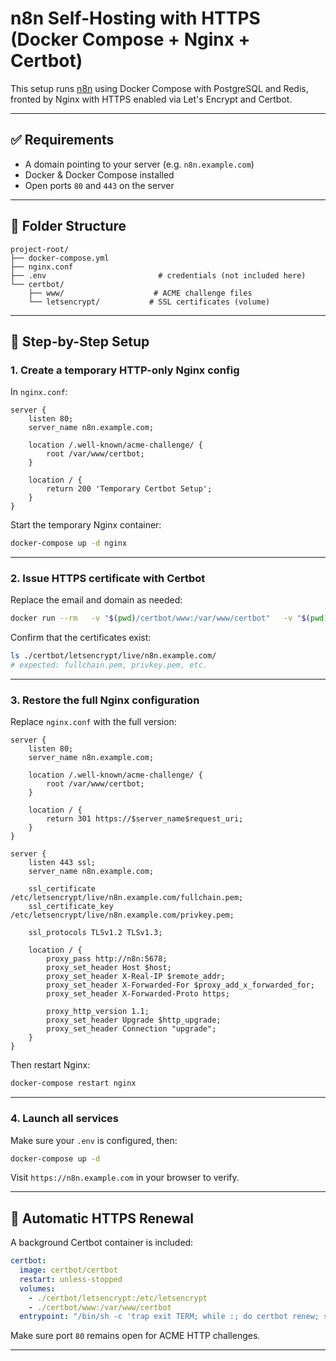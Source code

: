 # n8n Self-Hosting with HTTPS (Docker Compose + Nginx + Certbot)

This setup runs [n8n](https://n8n.io/) using Docker Compose with PostgreSQL and Redis, fronted by Nginx with HTTPS enabled via Let's Encrypt and Certbot.

---

## ✅ Requirements

- A domain pointing to your server (e.g. `n8n.example.com`)
- Docker & Docker Compose installed
- Open ports `80` and `443` on the server

---

## 📁 Folder Structure

```
project-root/
├── docker-compose.yml
├── nginx.conf
├── .env                         # credentials (not included here)
└── certbot/
    ├── www/                    # ACME challenge files
    └── letsencrypt/           # SSL certificates (volume)
```

---

## 🚀 Step-by-Step Setup

### 1. Create a temporary HTTP-only Nginx config

In `nginx.conf`:

```nginx
server {
    listen 80;
    server_name n8n.example.com;

    location /.well-known/acme-challenge/ {
        root /var/www/certbot;
    }

    location / {
        return 200 'Temporary Certbot Setup';
    }
}
```

Start the temporary Nginx container:

```bash
docker-compose up -d nginx
```

---

### 2. Issue HTTPS certificate with Certbot

Replace the email and domain as needed:

```bash
docker run --rm   -v "$(pwd)/certbot/www:/var/www/certbot"   -v "$(pwd)/certbot/letsencrypt:/etc/letsencrypt"   certbot/certbot   certonly --webroot   --webroot-path=/var/www/certbot   --email you@example.com   --agree-tos   --no-eff-email   -d n8n.example.com
```

Confirm that the certificates exist:

```bash
ls ./certbot/letsencrypt/live/n8n.example.com/
# expected: fullchain.pem, privkey.pem, etc.
```

---

### 3. Restore the full Nginx configuration

Replace `nginx.conf` with the full version:

```nginx
server {
    listen 80;
    server_name n8n.example.com;

    location /.well-known/acme-challenge/ {
        root /var/www/certbot;
    }

    location / {
        return 301 https://$server_name$request_uri;
    }
}

server {
    listen 443 ssl;
    server_name n8n.example.com;

    ssl_certificate /etc/letsencrypt/live/n8n.example.com/fullchain.pem;
    ssl_certificate_key /etc/letsencrypt/live/n8n.example.com/privkey.pem;

    ssl_protocols TLSv1.2 TLSv1.3;

    location / {
        proxy_pass http://n8n:5678;
        proxy_set_header Host $host;
        proxy_set_header X-Real-IP $remote_addr;
        proxy_set_header X-Forwarded-For $proxy_add_x_forwarded_for;
        proxy_set_header X-Forwarded-Proto https;

        proxy_http_version 1.1;
        proxy_set_header Upgrade $http_upgrade;
        proxy_set_header Connection "upgrade";
    }
}
```

Then restart Nginx:

```bash
docker-compose restart nginx
```

---

### 4. Launch all services

Make sure your `.env` is configured, then:

```bash
docker-compose up -d
```

Visit `https://n8n.example.com` in your browser to verify.

---

## 🔁 Automatic HTTPS Renewal

A background Certbot container is included:

```yaml
certbot:
  image: certbot/certbot
  restart: unless-stopped
  volumes:
    - ./certbot/letsencrypt:/etc/letsencrypt
    - ./certbot/www:/var/www/certbot
  entrypoint: "/bin/sh -c 'trap exit TERM; while :; do certbot renew; sleep 12h & wait $${!}; done;'"
```

Make sure port `80` remains open for ACME HTTP challenges.

---
